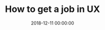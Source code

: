 ---
layout: post
title:  "How to get a job in UX"
category: Article
date:   2018-12-11 00:00:00
excerpt: "Applying UX thinking to your own UX job application."
image:
  feature: GreatJob.jpg
bgContrast: dark
bgGradientOpacity: darker
syntaxHighlighter: no
link: https://www.youtube.com/watch?v=lrcqt4RelJ4
---